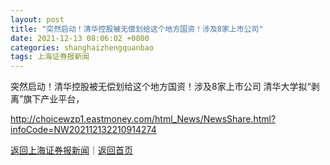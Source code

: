 ```yaml
---
layout: post
title: "突然启动！清华控股被无偿划给这个地方国资！涉及8家上市公司"
date: 2021-12-13 08:06:02 +0800
categories: shanghaizhengquanbao
tags: 上海证券报新闻
---
```

突然启动！清华控股被无偿划给这个地方国资！涉及8家上市公司
清华大学拟“剥离”旗下产业平台，

<http://choicewzp1.eastmoney.com/html_News/NewsShare.html?infoCode=NW202112132210914274>

[返回上海证券报新闻](//finews.withounder.com/shanghaizhengquanbao/)｜[返回首页](//finews.withounder.com/)